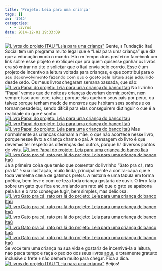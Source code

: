 ```yaml
---
title: 'Projeto: Leia para uma criança'
tags: []
id: '1762'
categories:
  - - Livros
date: 2014-12-01 19:33:09
---
```


[![Livros do projeto ITAU "Leia para uma criança" ](/images/2014/12/DSC03396.jpg)](/images/2014/12/DSC03396.jpg) Gente, a Fundação Itaú Social tem um programa muito legal que é “Leia para uma criança” que diz que a educação muda o mundo. Há um tempo atrás postei no facebook um link sobre esse projeto e expliquei que pra quem quisesse ganhar os livros era só entrar no site e solicitar que o Itaú envia pelo correio. Esse é um projeto de incentivo a leitura voltada para crianças, e que contribui para o seu desenvolvimento fazendo com que o gosto pela leitura seja adquirido desde cedo. Os meus livros chegaram semana passada, que são: [![Livro Papai do projeto: Leia para uma criança do banco Itaú ](/images/2014/12/DSC03407.jpg)](/images/2014/12/DSC03407.jpg) No livrinho “Papai” vemos que de noite as crianças deveriam dormir, porém, nem sempre isso acontece, talvez porque elas queiram seus pais por perto, ou talvez porque tenham medo de monstros que habitam seus sonhos e os tornam pesadelos, sendo difícil para elas conseguirem distinguir o que é a realidade do que é sonho. [![Livro Papai do projeto: Leia para uma criança do banco Itaú](/images/2014/12/DSC03397.jpg)](/images/2014/12/DSC03397.jpg)[![Livro Papai do projeto: Leia para uma criança do banco Itaú](/images/2014/12/DSC03398.jpg)](/images/2014/12/DSC03398.jpg)[![Livro Papai do projeto: Leia para uma criança do banco Itaú](/images/2014/12/DSC03399.jpg)](/images/2014/12/DSC03399.jpg) Mas normalmente as crianças chamam a mãe, o que não acontece nesse livro, porque nesse livro a criança chama o pai. A mensagem do livro é que devemos ter respeito às diferenças dos outros, porque há diversos pontos de vista. [![Livro Papai do projeto: Leia para uma criança do banco Itaú](/images/2014/12/DSC03400.jpg)](/images/2014/12/DSC03400.jpg)[![Livro Gato pra cá, rato pra lá do projeto: Leia para uma criança do banco Itaú](/images/2014/12/DSC03401.jpg)](/images/2014/12/DSC03401.jpg) Já a primeira coisa que tenho que comentar do livrinho “Gato pra cá, rato pra lá” é sua ilustração, muito linda, principalmente a contra-capa que é toda vermelha cheia de gatinhos pretos. A história é uma fábula em forma poética, bem leve e com certeza toda criança gostaria de ouvir. O livro fala sobre um gato que fica encurralando um rato até que o gato se apaixona pela lua e o rato consegue fugir, bem simples, mas deliciosa. [![Livro Gato pra cá, rato pra lá do projeto: Leia para uma criança do banco Itaú](/images/2014/12/DSC03402.jpg)](/images/2014/12/DSC03402.jpg)[![Livro Gato pra cá, rato pra lá do projeto: Leia para uma criança do banco Itaú](/images/2014/12/DSC03403.jpg)](/images/2014/12/DSC03403.jpg)[![Livro Gato pra cá, rato pra lá do projeto: Leia para uma criança do banco Itaú](/images/2014/12/DSC03404.jpg)](/images/2014/12/DSC03404.jpg)[![Livro Gato pra cá, rato pra lá do projeto: Leia para uma criança do banco Itaú](/images/2014/12/DSC03409.jpg)](/images/2014/12/DSC03409.jpg)[![Livro Gato pra cá, rato pra lá do projeto: Leia para uma criança do banco Itaú](/images/2014/12/DSC03408.jpg)](/images/2014/12/DSC03408.jpg)Se você tem uma criança na sua vida e gostaria de incentivá-la a leitura, não perca tempo e faça o pedido dos seus livros [aqui](https://www.itau.com.br/crianca/pratique/ "aqui"), é totalmente gratuito inclusive o frete e não demora muito para chegar. Fica a dica. [![Livros do projeto ITAU "Leia para uma criança" ](/images/2014/12/DSC03405.jpg)](/images/2014/12/DSC03405.jpg) Beijos!
